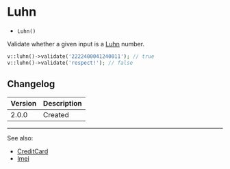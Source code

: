 # Luhn

- `Luhn()`

Validate whether a given input is a [Luhn][] number.

```php
v::luhn()->validate('2222400041240011'); // true
v::luhn()->validate('respect!'); // false
```

## Changelog

Version | Description
--------|-------------
  2.0.0 | Created

[Luhn]: https://en.wikipedia.org/wiki/Luhn_algorithm
***
See also:

- [CreditCard](CreditCard.md)
- [Imei](Imei.md)
